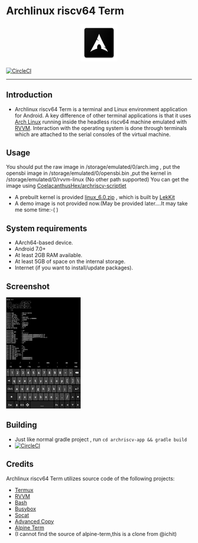 # Archlinux riscv64 Term
<p align="center"><img src="logo.png" width="20%"></p>

[![CircleCI](https://dl.circleci.com/status-badge/img/gh/fish4terrisa-MSDSM/archriscv-term/tree/flyingfish.svg?style=svg)](https://dl.circleci.com/status-badge/redirect/gh/fish4terrisa-MSDSM/archriscv-term/tree/flyingfish)

---------------------------------

## Introduction

- Archlinux riscv64 Term is a terminal and Linux environment application for Android.
A key difference of other terminal applications is that it uses
[Arch Linux](https://archlinux.org/) running inside the headless
riscv64 machine emulated with [RVVM](https://github.com/LekKit/RVVM). Interaction
with the operating system is done through terminals which are attached to
the serial consoles of the virtual machine.

## Usage
You should put the raw image in /storage/emulated/0/arch.img , put the opensbi image in /storage/emulated/0/opensbi.bin ,put the kernel in /storage/emulated/0/rvvm-linux (No other path supported)
You can get the image using [CoelacanthusHex/archriscv-scriptlet](https://github.com/CoelacanthusHex/archriscv-scriptlet)
 - A prebuilt kernel is provided [linux_6.0.zip](https://github.com/LekKit/RVVM/files/10044110/linux_6.0.zip) , which is built by [LekKit](https://github.com/LekKit)
 - A demo image is not provided now.(May be provided later....It may take me some time:-( )
## System requirements

 - AArch64-based device.
 - Android 7.0+
 - At least 2GB RAM available.
 - At least 5GB of space on the internal storage.
 - Internet (if you want to install/update packages).
## Screenshot
<p align="left"><img src="demo.jpg" width="40%"></p>

## Building
 - Just like normal gradle project , run `cd archriscv-app && gradle build`
 - [![CircleCI](https://dl.circleci.com/insights-snapshot/gh/fish4terrisa-MSDSM/archriscv-term/flyingfish/build/badge.svg?window=30d)](https://app.circleci.com/insights/github/fish4terrisa-MSDSM/archriscv-term/workflows/build/overview?branch=flyingfish&reporting-window=last-30-days&insights-snapshot=true)
## Credits

Archlinux riscv64 Term utilizes source code of the following projects:

 - [Termux](https://github.com/termux/termux-app)
 - [RVVM](https://github.com/LekKit/RVVM)
 - [Bash](http://www.gnu.org/software/bash/bash.html)
 - [Busybox](https://busybox.net)
 - [Socat](http://www.dest-unreach.org/socat/)
 - [Advanced Copy](https://github.com/jarun/advcpmv)
 - [Alpine Term](https://github.com/ichit/alpine-term)
 - (I cannot find the source of alpine-term,this is a clone from @ichit)
